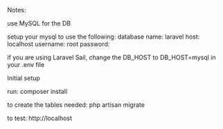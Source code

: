 Notes:

use MySQL for the DB


setup your mysql to use the following:
database name: laravel
host: localhost
username: root 
password:

if you are using Laravel Sail, change the DB_HOST to DB_HOST=mysql in your .env file


Initial setup

run:
composer install

to create the tables needed:
php artisan migrate

to test:
http://localhost
